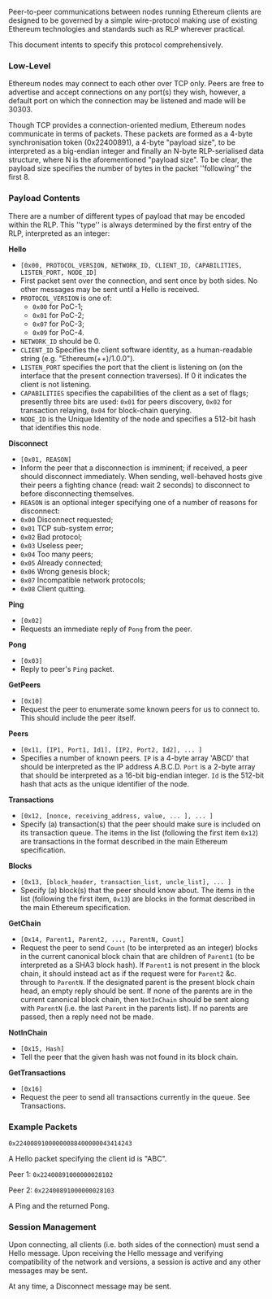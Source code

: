 Peer-to-peer communications between nodes running Ethereum clients are designed to be governed by a simple wire-protocol making use of existing Ethereum technologies and standards such as RLP wherever practical.

This document intents to specify this protocol comprehensively.


### Low-Level

Ethereum nodes may connect to each other over TCP only. Peers are free to advertise and accept connections on any port(s) they wish, however, a default port on which the connection may be listened and made will be 30303.

Though TCP provides a connection-oriented medium, Ethereum nodes communicate in terms of packets. These packets are formed as a 4-byte synchronisation token (0x22400891), a 4-byte "payload size", to be interpreted as a big-endian integer and finally an N-byte RLP-serialised data structure, where N is the aforementioned "payload size". To be clear, the payload size specifies the number of bytes in the packet ''following'' the first 8.


### Payload Contents

There are a number of different types of payload that may be encoded within the RLP. This ''type'' is always determined by the first entry of the RLP, interpreted as an integer:

**Hello**
* `[0x00, PROTOCOL_VERSION, NETWORK_ID, CLIENT_ID, CAPABILITIES, LISTEN_PORT, NODE_ID]`
* First packet sent over the connection, and sent once by both sides. No other messages may be sent until a Hello is received.
* `PROTOCOL_VERSION` is one of:
    * `0x00` for PoC-1;
    * `0x01` for PoC-2;
    * `0x07` for PoC-3;
    * `0x09` for PoC-4.
* `NETWORK_ID` should be 0.
* `CLIENT_ID` Specifies the client software identity, as a human-readable string (e.g. "Ethereum(++)/1.0.0").
* `LISTEN_PORT` specifies the port that the client is listening on (on the interface that the present connection traverses). If 0 it indicates the client is not listening.
* `CAPABILITIES` specifies the capabilities of the client as a set of flags; presently three bits are used: `0x01` for peers discovery, `0x02` for transaction relaying, `0x04` for block-chain querying.
* `NODE_ID` is the Unique Identity of the node and specifies a 512-bit hash that identifies this node.

**Disconnect**
* `[0x01, REASON]`
* Inform the peer that a disconnection is imminent; if received, a peer should disconnect immediately. When sending, well-behaved hosts give their peers a fighting chance (read: wait 2 seconds) to disconnect to before disconnecting themselves.
* `REASON` is an optional integer specifying one of a number of reasons for disconnect:
* `0x00` Disconnect requested;
* `0x01` TCP sub-system error;
* `0x02` Bad protocol;
* `0x03` Useless peer;
* `0x04` Too many peers;
* `0x05` Already connected;
* `0x06` Wrong genesis block;
* `0x07` Incompatible network protocols;
* `0x08` Client quitting.

**Ping**
* `[0x02]`
* Requests an immediate reply of `Pong` from the peer.

**Pong**
* `[0x03]`
* Reply to peer's `Ping` packet.

**GetPeers**
* `[0x10]`
* Request the peer to enumerate some known peers for us to connect to. This should include the peer itself.

**Peers**
* `[0x11, [IP1, Port1, Id1], [IP2, Port2, Id2], ... ]`
* Specifies a number of known peers. `IP` is a 4-byte array 'ABCD' that should be interpreted as the IP address A.B.C.D. `Port` is a 2-byte array that should be interpreted as a 16-bit big-endian integer. `Id` is the 512-bit hash that acts as the unique identifier of the node.

**Transactions**
* `[0x12, [nonce, receiving_address, value, ... ], ... ]`
* Specify (a) transaction(s) that the peer should make sure is included on its transaction queue. The items in the list (following the first item `0x12`) are transactions in the format described in the main Ethereum specification.

**Blocks**
* `[0x13, [block_header, transaction_list, uncle_list], ... ]`
* Specify (a) block(s) that the peer should know about. The items in the list (following the first item, `0x13`) are blocks in the format described in the main Ethereum specification.

**GetChain**
* `[0x14, Parent1, Parent2, ..., ParentN, Count]`
* Request the peer to send `Count` (to be interpreted as an integer) blocks in the current canonical block chain that are children of `Parent1` (to be interpreted as a SHA3 block hash). If `Parent1` is not present in the block chain, it should instead act as if the request were for `Parent2` &c. through to `ParentN`. If the designated parent is the present block chain head, an empty reply should be sent. If none of the parents are in the current canonical block chain, then `NotInChain` should be sent along with `ParentN` (i.e. the last `Parent` in the parents list). If no parents are passed, then a reply need not be made.

**NotInChain**
* `[0x15, Hash]`
* Tell the peer that the given hash was not found in its block chain.

**GetTransactions**
* `[0x16]`
* Request the peer to send all transactions currently in the queue. See Transactions.


### Example Packets

`0x22400891000000088400000043414243`

A Hello packet specifying the client id is "ABC".

Peer 1: `0x22400891000000028102`

Peer 2: `0x22400891000000028103`

A Ping and the returned Pong.


### Session Management

Upon connecting, all clients (i.e. both sides of the connection) must send a Hello message. Upon receiving the Hello message and verifying compatibility of the network and versions, a session is active and any other messages may be sent.

At any time, a Disconnect message may be sent.